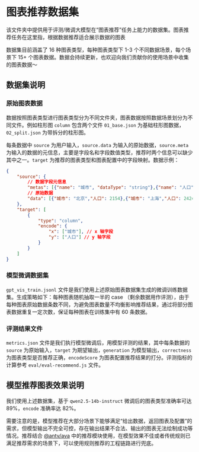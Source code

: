 # 图表推荐数据集

该文件夹中提供用于评测/微调大模型在“图表推荐”任务上能力的数据集。图表推荐任务在这里指，根据数据推荐适合展示数据的图表

数据集目前涵盖了 16 种图表类型，每种图表类型下 1-3 个不同数据场景，每个场景下 15+ 个图表数据。数据会持续更新，也欢迎向我们贡献你的使用场景中收集的图表数据～

## 数据集说明

### 原始图表数据
数据按照图表类型进行图表类型分为不同文件夹，图表数据按照数据场景划分为不同文件。例如柱形图 `column` 包含两个文件 `01_base.json` 为基础柱形图数据，`02_split.json` 为带拆分的柱形图。

每条数据中 `source` 为用户输入，`source.data` 为输入的原始数据，`source.meta` 为输入的数据的元信息，主要是字段名和字段数值类型，推荐时两个信息可以缺少其中之一。`target` 为推荐的图表类型和图表配置中的字段映射。数据示例：
```json
{
    "source": {
        // 数据字段元信息
        "metas": [{"name": "城市", "dataType": "string"},{"name": "人口","dataType": "number"}],
        // 原始数据
        "data": [{"城市": "北京","人口": 2154},{"城市": "上海","人口": 2424},{"城市": "广州","人口": 1530}]
    },
    "target": [
        {
            "type": "column",
            "encode": {
                "x": ["城市"], // x 轴字段
                "y": ["人口"] // y 轴字段
            }
        }
    ]
}
```

### 模型微调数据集
`gpt_vis_train.jsonl` 文件是我们使用上述原始图表数据集生成的微调训练数据集。生成策略如下：每种图表随机抽取一半的 case （剩余数据用作评测），由于每种图表原始数据条数不同，为避免图表数量不均衡影响推荐结果，通过将部分图表数据重复一定次数，保证每种图表在训练集中有 60 条数据。

### 评测结果文件
`metrics.json` 文件是我们执行模型微调后，用模型评测的结果，其中每条数据的 `source` 为原始输入，`target` 为期望输出，`generation` 为模型输出，`correctness` 为图表类型是否推荐正确，`encodeScore` 为图表配置推荐结果的打分。评测指标的计算参考 `eval/eval-recommend.js` 文件。

## 模型推荐图表效果说明
我们使用上述数据集，基于 `qwen2.5-14b-instruct` 微调后的图表类型准确率可达 89%，`encode` 准确率达 82%。

需要注意的是，模型推荐在大部分场景下能够满足“给出数据，返回图表及配置”的需求，但模型输出不完全可控，存在输出结果不合法、输出的图表无法绘制成功等情况。推荐结合 [@antv/ava](https://ava.antv.antgroup.com/api/advice/advisor) 中的推荐模块使用，在模型效果不佳或者传统规则已满足推荐需求的场景下，可以使用规则推荐的工程链路进行兜底。
